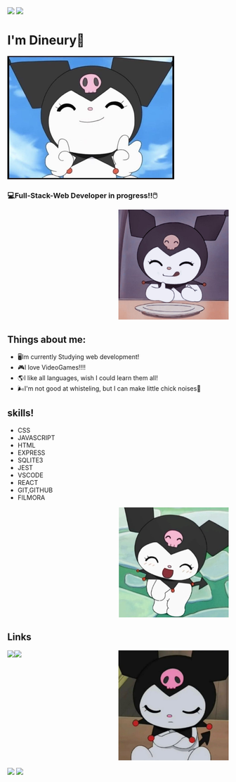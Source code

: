 
<img src="https://capsule-render.vercel.app/api?type=Venom&color=0:5705fa,90:000000&height=150&text=Grettings%20^^&fontColor=977ed8&animation=fadeIn" />
<img src="https://capsule-render.vercel.app/api?type=shark&height=110&color=cec3df&section=footer" />

<p align="right">
<h1>I'm Dineury🦝</h1>
<img src="kobeniHi.jpg" height="280"> <h3>💻Full-Stack-Web Developer in progress!!🖱️</h3></img>
</p>

<p>
  <p align=right>
  <img src="KobeniLike.jpg" height="250" />
  </p>
   <h2>Things about me:</h2>
   <ul>
     <li>🖥️Im currently Studying web development!</li>
     <li>🎮I love VideoGames!!!!</li>
    <li>🌎I like all languages, wish I could learn them all!</li>
    <li>🌬️I'm not good at whisteling, but I can make little chick noises🐥</li>
   </ul>
</p>
  </p>
   <h2>skills!</h2>
   <ul>
     <li>CSS</li>
     <li>JAVASCRIPT</li>
    <li>HTML</li>
     <li>EXPRESS</li>
     <li>SQLITE3</li>
     <li>JEST</li>
    <li>VSCODE</li>
    <li>REACT</li>
    <li>GIT,GITHUB</li>
    <li>FILMORA</li>
   </ul>
</p>

 <p align=right>
  <img src="KobeniShy.jpg" height="250" />
  </p>
  
  <h2>Links</h2>
 <a href="https://www.linkedin.com/in/dineury-lopez-rosario"> 
   <img height=30  align=left src="https://cdn3.iconfinder.com/data/icons/2018-social-media-logotypes/1000/2018_social_media_popular_app_logo_linkedin-512.png">
  </a>
  <a href="https://www.instagram.com/dineury_l/"> 
   <img height=30 align=left src="https://cdn0.iconfinder.com/data/icons/social-media-circle-6/1024/instagram-512.png">
  </a>
  
<p align=right>
  <img src="kobeniThink.jpg" height="250" />
  </p>
  
<img src="https://capsule-render.vercel.app/api?type=Venom&color=0:5705fa,90:000000&height=150&fontColor=977ed8&text=This%20Is%20All%20Friends!&animation=twinkling" />
<img src="https://capsule-render.vercel.app/api?type=shark&height=150&color=cec3df&section=header" />
